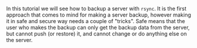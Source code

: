 In this tutorial we will see how to backup a server with `rsync`.  It
is the first approach that comes to mind for making a server backup,
however making it in safe and secure way needs a couple of "tricks".
Safe means that the user who makes the backup can only get the backup
data from the server, but cannot push (or restore) it, and cannot
change or do anything else on the server.
